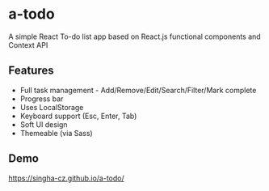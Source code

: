 # a-todo
A simple React To-do list app based on React.js functional components and Context API

## Features
- Full task management - Add/Remove/Edit/Search/Filter/Mark complete
- Progress bar
- Uses LocalStorage
- Keyboard support (Esc, Enter, Tab)
- Soft UI design
- Themeable (via Sass)

## Demo
https://singha-cz.github.io/a-todo/
